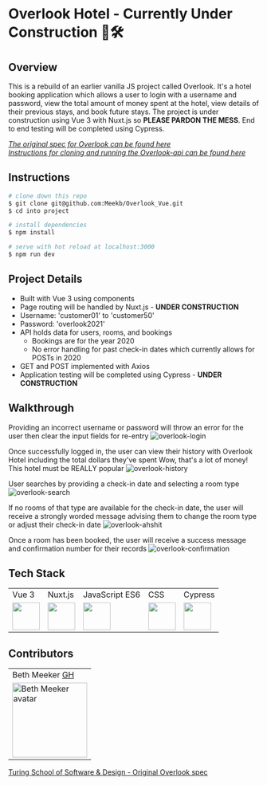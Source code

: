 # Overlook Hotel - Currently Under Construction 🦺🛠

## Overview
This is a rebuild of an earlier vanilla JS project called Overlook. It's a hotel booking application which allows a user to login with a username and password, view the total amount of money spent at the hotel, view details of their previous stays, and book future stays. The project is under construction using Vue 3 with Nuxt.js so **PLEASE PARDON THE MESS**. End to end testing will be completed using Cypress.

*[The original spec for Overlook can be found here](https://frontend.turing.edu/projects/overlook.html)*  
*[Instructions for cloning and running the Overlook-api can be found here](https://github.com/turingschool-examples/overlook-api)*

## Instructions

```bash
# clone down this repo
$ git clone git@github.com:Meekb/Overlook_Vue.git 
$ cd into project

# install dependencies
$ npm install

# serve with hot reload at localhost:3000
$ npm run dev
```
## Project Details
  * Built with Vue 3 using components
  * Page routing will be handled by Nuxt.js - **UNDER CONSTRUCTION**
  * Username: 'customer01' to 'customer50'
  * Password: 'overlook2021'
  * API holds data for users, rooms, and bookings
    * Bookings are for the year 2020  
    * No error handling for past check-in dates which currently allows for POSTs in 2020
  * GET and POST implemented with Axios
  * Application testing will be completed using Cypress - **UNDER CONSTRUCTION**

## Walkthrough

Providing an incorrect username or password will throw an error for the user then clear the input fields for re-entry
![overlook-login](https://user-images.githubusercontent.com/76264735/132587112-3c6df0dc-fcee-4acb-a649-726d4306d11f.gif)

Once successfully logged in, the user can view their history with Overlook Hotel including the total dollars they've spent 
Wow, that's a lot of money! This hotel must be REALLY popular
![overlook-history](https://user-images.githubusercontent.com/76264735/132587356-a83bc8e0-87a1-4177-ad3e-de072501783b.gif)

User searches by providing a check-in date and selecting a room type
![overlook-search](https://user-images.githubusercontent.com/76264735/132585053-2a229971-be18-4393-9bb7-445673d8bd07.gif)

If no rooms of that type are available for the check-in date, the user will receive a strongly worded message advising them to 
change the room type or adjust their check-in date
![overlook-ahshit](https://user-images.githubusercontent.com/76264735/132585448-e57f4f45-83bd-4861-bdb8-700ee5be98f7.gif)

Once a room has been booked, the user will receive a success message and confirmation number for their records
![overlook-confirmation](https://user-images.githubusercontent.com/76264735/132585522-afd0469d-284a-4659-8102-878e8e721b8d.gif)

## Tech Stack
<table>
  <tr>
    <td>Vue 3</td>
    <td>Nuxt.js</td>
    <td>JavaScript ES6</td>
    <td>CSS</td>
    <td>Cypress</td>
  </tr>
  <tr>
    <td><img width="55" src="https://raw.githubusercontent.com/gilbarbara/logos/master/logos/vue.svg"/></td>
    <td><img width="55" src="https://raw.githubusercontent.com/gilbarbara/logos/master/logos/nuxt.svg"/></td>   
    <td><img width="55" src="https://raw.githubusercontent.com/gilbarbara/logos/master/logos/javascript.svg"/></td>
    <td><img width="55" src="https://raw.githubusercontent.com/gilbarbara/logos/master/logos/css-3.svg"/></td>
    <td><img width="55" src="https://raw.githubusercontent.com/gilbarbara/logos/master/logos/cypress.svg"/></td>
  </tr>
</table>

## Contributors
<table>
  <tr>
   <td> Beth Meeker <a href="https://github.com/meekb">GH</td>
  </tr>
  </tr>
    <td><img src="https://avatars.githubusercontent.com/u/76264735?v=4" alt="Beth Meeker avatar"
    width="150" height="auto" /></td>
  </tr>
</table>

[Turing School of Software & Design - Original Overlook spec](https://frontend.turing.edu/projects/overlook.html)
